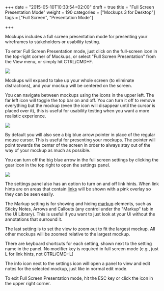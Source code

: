 +++
date = "2015-05-10T10:33:54+02:00"
draft = true
title = "Full Screen Presentation Mode"
weight = 190
categories = ["Mockups 3 for Desktop"]
tags = ["Full Screen", "Presentation Mode"]

+++

Mockups includes a full screen presentation mode for presenting your wireframes to stakeholders or usability testing.

To enter Full Screen Presentation mode, just click on the full-screen icon in the top-right corner of Mockups, or select "Full Screen Presentation" from the View menu, or simply hit CTRL/CMD+F.

![](http://media.balsamiq.com/img/support/docs/m4d/b3/fullscreen-topbar.png)

Mockups will expand to take up your whole screen (to eliminate distractions), and your mockup will be centered on the screen.

You can navigate between mockups using the icons in the upper left. The far left icon will toggle the top bar on and off. You can turn it off to remove everything but the mockup (even the icon will disappear until the cursor is placed over it), this is useful for usability testing when you want a more realistic experience.

![](http://media.balsamiq.com/img/support/docs/m4d/b3/fullscreen-navigation.png)

By default you will also see a big blue arrow pointer in place of the regular mouse cursor. This is useful for presenting your mockups. The pointer will point towards the center of the screen in order to always stay out of the way of your mockup as much as possible.

You can turn off the big blue arrow in the full screen settings by clicking the gear icon in the top right to open the settings panel.

![](http://media.balsamiq.com/img/support/docs/m4d/b3/fullscreen-settings.png)

The settings panel also has an option to turn on and off link hints. When link hints are on areas that contain [links](http://support.balsamiq.com/customer/portal/articles/111742) will be shown with a pink overlay so they can be seen easily.

The Markup setting is for showing and hiding [markup](http://support.balsamiq.com/customer/portal/articles/110418) elements, such as Sticky Notes, Arrows and Callouts (any control under the "Markup" tab in the UI Library). This is useful if you want to just look at your UI without the annotations that surround it.

The last setting is to set the view to zoom out to fit the largest mockup. All other mockups will be zoomed relative to the largest mockup.

There are keyboard shortcuts for each setting, shown next to the setting name in the panel. No modifier key is required in full screen mode (e.g., just L for link hints, not CTRL/CMD+L)

The info icon next to the settings icon will open a panel to view and edit notes for the selected mockup, just like in normal edit mode.

To exit Full Screen Presentation mode, hit the ESC key or click the icon in the upper right corner.